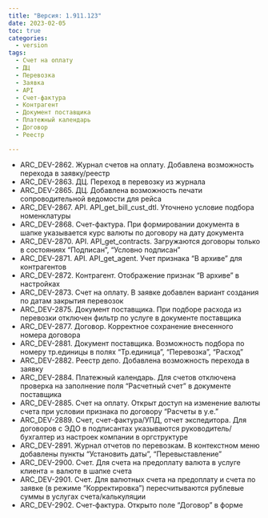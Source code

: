```yaml
---
title: "Версия: 1.911.123"
date: 2023-02-05
toc: true
categories:
  - version
tags:
  - Счет на оплату
  - ДЦ
  - Перевозка
  - Заявка
  - API
  - Счет-фактура
  - Контрагент
  - Документ поставщика
  - Платежный календарь
  - Договор
  - Реестр

---
```


-   ARC_DEV-2862. Журнал счетов на оплату. Добавлена возможность перехода в заявку/реестр
-   ARC_DEV-2863. ДЦ. Переход в перевозку из журнала
-   ARC_DEV-2865. ДЦ. Добавлена возможность печати сопроводительной ведомости для рейса
-   ARC_DEV-2867. API. API_get_bill_cust_dtl. Уточнено условие подбора номенклатуры
-   ARC_DEV-2868. Счет-фактура. При формировании документа в шапке указывается курс валюты по договору на дату документа
-   ARC_DEV-2870. API. API_get_contracts. Загружаются договоры только в состояниях “Подписан”, “Условно подписан”
-   ARC_DEV-2871. API. API_get_agent. Учет признака “В архиве” для контрагентов
-   ARC_DEV-2872. Контрагент. Отображение признак “В архиве” в настройках
-   ARC_DEV-2873. Счет на оплату. В заявке добавлен вариант создания по датам закрытия перевозок
-   ARC_DEV-2875. Документ поставщика. При подборе расхода из перевозки отключен фильтр по услуге в документе поставщика
-   ARC_DEV-2877. Договор. Корректное сохранение внесенного номера договора
-   ARC_DEV-2881. Документ поставщика. Возможность подбора по номеру тр.единицы в полях “Тр.единица”, “Перевозка”, “Расход”
-   ARC_DEV-2882. Реестр депо. Добавлена возможность перехода в заявку
-   ARC_DEV-2884. Платежный календарь. Для счетов отключена проверка на заполнение поля “Расчетный счет” в документе поставщика
-   ARC_DEV-2885. Счет на оплату. Открыт доступ на изменение валюты счета при условии признака по договору “Расчеты в у.е.”
-   ARC_DEV-2889. Счет, счет-фактура/УПД, отчет экспедитора. Для договоров с ЭДО в подписантах указываются руководитель/бухгалтер из настроек компании в оргструктуре
-   ARC_DEV-2891. Журнал отчетов по перевозкам. В контекстном меню добавлены пункты “Установить даты”, “Перевыставление”
-   ARC_DEV-2900. Счет. Для счета на предоплату валюта в услуге клиента = валюте в шапке счета
-   ARC_DEV-2901. Счет. Для валютных счета на предоплату и счета по заявке (в режиме “Корректировка”) пересчитываются рублевые суммы в услугах счета/калькуляции
-   ARC_DEV-2902. Счет-фактура. Открыто поле “Договор” в форме
